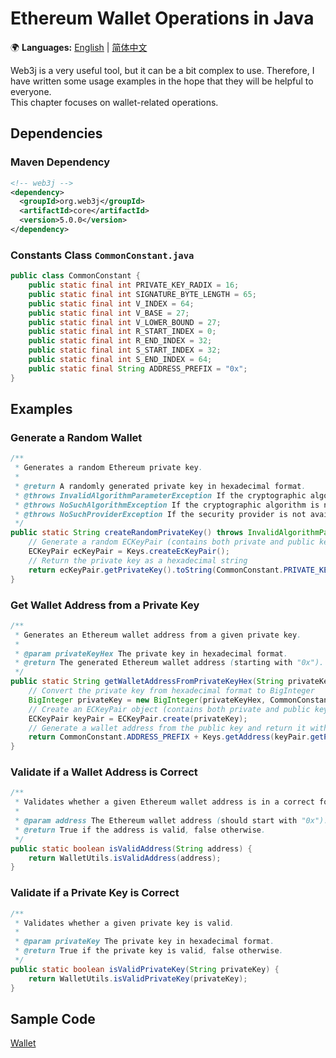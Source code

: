 # Ethereum Wallet Operations in Java
🌍 **Languages:** [English](Wallet.md) | [简体中文](Wallet.zh.md)

Web3j is a very useful tool, but it can be a bit complex to use. Therefore, I have written some usage examples in the hope that they will be helpful to everyone.  
This chapter focuses on wallet-related operations.

## Dependencies
### Maven Dependency
```xml
<!-- web3j -->
<dependency>
  <groupId>org.web3j</groupId>
  <artifactId>core</artifactId>
  <version>5.0.0</version>
</dependency>
```
### Constants Class `CommonConstant.java`
```java
public class CommonConstant {
    public static final int PRIVATE_KEY_RADIX = 16;
    public static final int SIGNATURE_BYTE_LENGTH = 65;
    public static final int V_INDEX = 64;
    public static final int V_BASE = 27;
    public static final int V_LOWER_BOUND = 27;
    public static final int R_START_INDEX = 0;
    public static final int R_END_INDEX = 32;
    public static final int S_START_INDEX = 32;
    public static final int S_END_INDEX = 64;
    public static final String ADDRESS_PREFIX = "0x";
}
```
## Examples
### Generate a Random Wallet
```java
/**
 * Generates a random Ethereum private key.
 *
 * @return A randomly generated private key in hexadecimal format.
 * @throws InvalidAlgorithmParameterException If the cryptographic algorithm parameters are invalid.
 * @throws NoSuchAlgorithmException If the cryptographic algorithm is not available.
 * @throws NoSuchProviderException If the security provider is not available.
 */
public static String createRandomPrivateKey() throws InvalidAlgorithmParameterException, NoSuchAlgorithmException, NoSuchProviderException {
    // Generate a random ECKeyPair (contains both private and public keys)
    ECKeyPair ecKeyPair = Keys.createEcKeyPair();
    // Return the private key as a hexadecimal string
    return ecKeyPair.getPrivateKey().toString(CommonConstant.PRIVATE_KEY_RADIX);
}
```
### Get Wallet Address from a Private Key
```java
/**
 * Generates an Ethereum wallet address from a given private key.
 *
 * @param privateKeyHex The private key in hexadecimal format.
 * @return The generated Ethereum wallet address (starting with "0x").
 */
public static String getWalletAddressFromPrivateKeyHex(String privateKeyHex) {
    // Convert the private key from hexadecimal format to BigInteger
    BigInteger privateKey = new BigInteger(privateKeyHex, CommonConstant.PRIVATE_KEY_RADIX);
    // Create an ECKeyPair object (contains both private and public keys)
    ECKeyPair keyPair = ECKeyPair.create(privateKey);
    // Generate a wallet address from the public key and return it with "0x" prefix
    return CommonConstant.ADDRESS_PREFIX + Keys.getAddress(keyPair.getPublicKey());
}
```
### Validate if a Wallet Address is Correct
```java
/**
 * Validates whether a given Ethereum wallet address is in a correct format.
 *
 * @param address The Ethereum wallet address (should start with "0x").
 * @return True if the address is valid, false otherwise.
 */
public static boolean isValidAddress(String address) {
    return WalletUtils.isValidAddress(address);
}
```
### Validate if a Private Key is Correct
```java
/**
 * Validates whether a given private key is valid.
 *
 * @param privateKey The private key in hexadecimal format.
 * @return True if the private key is valid, false otherwise.
 */
public static boolean isValidPrivateKey(String privateKey) {
    return WalletUtils.isValidPrivateKey(privateKey);
}
```
## Sample Code
[Wallet](../../java/Wallet.java)


